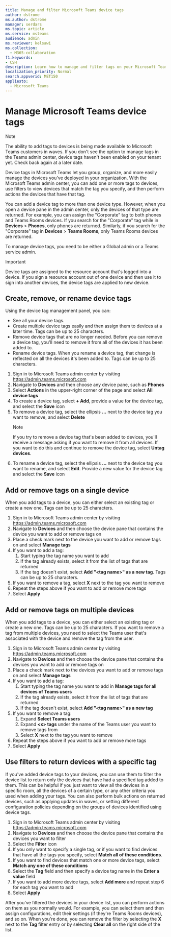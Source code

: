 ```yaml
---
title: Manage and filter Microsoft Teams device tags
author: dstrome
ms.author: dstrome
manager: serdars
ms.topic: article
ms.service: msteams
audience: admin
ms.reviewer: kelsawi
ms.collection: 
  - M365-collaboration
f1.keywords:
- CSH
description: Learn how to manage and filter tags on your Microsoft Teams devices.
localization_priority: Normal
search.appverid: MET150
appliesto: 
  - Microsoft Teams
---
```


# Manage Microsoft Teams device tags

> [!NOTE]
> The ability to add tags to devices is being made available to Microsoft Teams customers in waves. If you don't see the option to manage tags in the Teams admin center, device tags haven't been enabled on your tenant yet. Check back again at a later date.

Device tags in Microsoft Teams let you group, organize, and more easily manage the devices you've deployed in your organization. With the Microsoft Teams admin center, you can add one or more tags to devices, use filters to view devices that match the tag you specify, and then perform actions the devices that have that tag.

You can add a device tag to more than one device type. However, when you open a device pane in the admin center, only the devices of that type are returned. For example, you can assign the "Corporate" tag to both phones and Teams Rooms devices. If you search for the "Corporate" tag while in **Devices** > **Phones**, only phones are returned. Similarly, if you search for the "Corporate" tag in **Devices** > **Teams Rooms**, only Teams Rooms devices are returned.

To manage device tags, you need to be either a Global admin or a Teams service admin.

> [!IMPORTANT]
> Device tags are assigned to the resource account that's logged into a device. If you sign a resource account out of one device and then use it to sign into another devices, the device tags are applied to new device.

## Create, remove, or rename device tags

Using the device tag management panel, you can:

- See all your device tags.
- Create multiple device tags easily and then assign them to devices at a later time. Tags can be up to 25 characters.
- Remove device tags that are no longer needed. Before you can remove a device tag, you'll need to remove it from all of the devices it has been added to.
- Rename device tags. When you rename a device tag, that change is reflected on all the devices it's been added to. Tags can be up to 25 characters.

1. Sign in to Microsoft Teams admin center by visiting https://admin.teams.microsoft.com
2. Navigate to **Devices** and then choose any device pane, such as **Phones**
3. Select **Actions** in the upper-right corner of the page and select **All device tags**
4. To create a device tag, select **+ Add**, provide a value for the device tag, and select the **Save** icon
5. To remove a device tag, select the ellipsis **...** next to the device tag you want to remove, and select **Delete**
    > [!NOTE]
    > If you try to remove a device tag that's been added to devices, you'll receive a message asking if you want to remove it from all devices. If you want to do this and continue to remove the device tag, select **Untag devices**.
6. To rename a device tag, select the ellipsis **...** next to the device tag you want to rename, and select **Edit**. Provide a new value for the device tag and select the **Save** icon

## Add or remove tags on a single device

When you add tags to a device, you can either select an existing tag or create a new one. Tags can be up to 25 characters.

1. Sign in to Microsoft Teams admin center by visiting https://admin.teams.microsoft.com
2. Navigate to **Devices** and then choose the device pane that contains the device you want to add or remove tags on
3. Place a check mark next to the device you want to add or remove tags on and select **Manage tags**
4. If you want to add a tag:
    1. Start typing the tag name you want to add
    2. If the tag already exists, select it from the list of tags that are returned
    3. If the tag doesn't exist, select **Add "\<tag name>" as a new tag**. Tags can be up to 25 characters.
5. If you want to remove a tag, select **X** next to the tag you want to remove
6. Repeat the steps above if you want to add or remove more tags
7. Select **Apply**

## Add or remove tags on multiple devices

When you add tags to a device, you can either select an existing tag or create a new one. Tags can be up to 25 characters. If you want to remove a tag from multiple devices, you need to select the Teams user that's associated with the device and remove the tag from the user.

1. Sign in to Microsoft Teams admin center by visiting https://admin.teams.microsoft.com
2. Navigate to **Devices** and then choose the device pane that contains the devices you want to add or remove tags on
3. Place a check mark next to the devices you want to add or remove tags on and select **Manage tags**
4. If you want to add a tag:
    1. Start typing the tag name you want to add in **Manage tags for all devices of Teams users**
    2. If the tag already exists, select it from the list of tags that are returned
    3. If the tag doesn't exist, select **Add "\<tag name>" as a new tag**
5. If you want to remove a tag:
    1. Expand **Select Teams users**
    2. Expand **\<x> tags** under the name of the Teams user you want to remove tags from
    3. Select **X** next to the tag you want to remove
6. Repeat the steps above if you want to add or remove more tags
7. Select **Apply**

## Use filters to return devices with a specific tag

If you've added device tags to your devices, you can use them to filter the device list to return only the devices that have had a specified tag added to them. This can be helpful if you just want to view all the devices in a specific room, all the devices of a certain type, or any other criteria you used when adding your tags. You can also perform bulk actions on returned devices, such as applying updates in waves, or setting different configuration policies depending on the groups of devices identified using device tags.

1. Sign in to Microsoft Teams admin center by visiting https://admin.teams.microsoft.com
2. Navigate to **Devices** and then choose the device pane that contains the devices you want to filter
3. Select the **Filter** icon
4. If you only want to specify a single tag, or if you want to find devices that have all the tags you specify, select **Match all of these conditions**.
5. If you want to find devices that match one or more device tags, select **Match any one of these conditions**
6. Select the **Tag** field and then specify a device tag name in the **Enter a value** field
7. If you want to add more device tags, select **Add more** and repeat step 6 for each tag you want to add
8. Select **Apply**

After you've filtered the devices in your device list, you can perform actions on them as you normally would. For example, you can select them and then assign configurations, edit their settings (if they're Teams Rooms devices), and so on. When you're done, you can remove the filter by selecting the **X**  next to the **Tag** filter entry or by selecting **Clear all** on the right side of the list.
